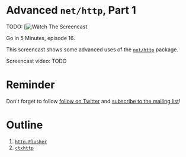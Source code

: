 # Advanced `net/http`, Part 1

TODO: [![Watch The Screencast](TODO)

Go in 5 Minutes, episode 16.

This screencast shows some advanced uses of the [`net/http`](https://godoc.org/net/http) package.

Screencast video: TODO

# Reminder

Don't forget to follow [follow on Twitter](https://twitter.com/goin5minutes) and [subscribe to the mailing list](https://www.goin5minutes.com/subscribe/)!

# Outline

1. [`http.Flusher`](https://godoc.org/net/http#Flusher)
1. [`ctxhttp`](https://godoc.org/golang.org/x/net/context/ctxhttp)
